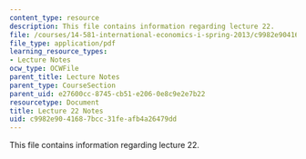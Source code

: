 ```yaml
---
content_type: resource
description: This file contains information regarding lecture 22.
file: /courses/14-581-international-economics-i-spring-2013/c9982e9041687bcc31feafb4a26479dd_MIT14_581S13_classnotes22.pdf
file_type: application/pdf
learning_resource_types:
- Lecture Notes
ocw_type: OCWFile
parent_title: Lecture Notes
parent_type: CourseSection
parent_uid: e27600cc-8745-cb51-e206-0e8c9e2e7b22
resourcetype: Document
title: Lecture 22 Notes
uid: c9982e90-4168-7bcc-31fe-afb4a26479dd
---
```

This file contains information regarding lecture 22.

